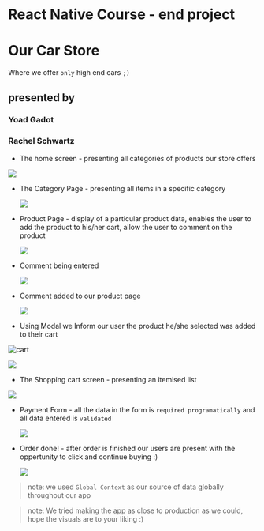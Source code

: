 # React Native Course - end project

# Our Car Store

Where we offer `only` high end cars `;)`

## presented by

### Yoad Gadot

### Rachel Schwartz

- The home screen - presenting all categories of products our store offers

<img src="./screenshots/homePage.jpg"/>

- The Category Page - presenting all items in a specific category

  <img src="./screenshots/categoryPage.jpg"/>

- Product Page - display of a particular product data, enables the user to add the product to his/her cart, allow the user to comment on the product

  <img src="./screenshots/productPage.jpg"/>

- Comment being entered

  <img src="./screenshots/youCanAddComments.jpg"/>

- Comment added to our product page

  <img src="./screenshots/commentAdded.jpg"/>

- Using Modal we Inform our user the product he/she selected was added to their cart

![cart](https://github.com/yoad100/react-native-car-store/blob/master/screenshots/cart.JPG)

  <img src="./screenshots/modalAfterAddToCart.jpg"/>

- The Shopping cart screen - presenting an itemised list

<img src="./screenshots/cart.jpg"/>

- Payment Form - all the data in the form is `required programatically` and all data entered is `validated`

  <img src="./screenshots/paymentForm.jpg"/>

- Order done! - after order is finished our users are present with the oppertunity to click and continue buying :)

  <img src="./screenshots/endOfPurchase.jpg"/>

> note: we used `Global Context` as our source of data globally throughout our app

> note: We tried making the app as close to production as we could,
> hope the visuals are to your liking :)
